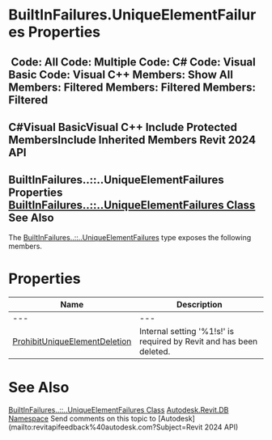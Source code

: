 # BuiltInFailures.UniqueElementFailures Properties

﻿
 Code: All Code: Multiple Code: C# Code: Visual Basic Code: Visual C++  Members: Show All Members: Filtered Members: Filtered Members: Filtered   
---  
C#Visual BasicVisual C++
Include Protected MembersInclude Inherited Members
Revit 2024 API  
---  
BuiltInFailures..::..UniqueElementFailures Properties  
[BuiltInFailures..::..UniqueElementFailures Class](390aed66-9220-3c03-d1ed-d1a42e79225a.md "BuiltInFailures.UniqueElementFailures Class") See Also  
---  
The [BuiltInFailures..::..UniqueElementFailures](390aed66-9220-3c03-d1ed-d1a42e79225a.md "BuiltInFailures.UniqueElementFailures Class") type exposes the following members.
# Properties
| Name | Description |
| --- | --- |
| --- | --- | --- |
| [ProhibitUniqueElementDeletion](abaf75dc-a95e-6cc4-5380-5e1fcb7fde6b.md "ProhibitUniqueElementDeletion Property") | Internal setting '%1!s!' is required by Revit and has been deleted. |

# See Also
[BuiltInFailures..::..UniqueElementFailures Class](390aed66-9220-3c03-d1ed-d1a42e79225a.md "BuiltInFailures.UniqueElementFailures Class")
[Autodesk.Revit.DB Namespace](87546ba7-461b-c646-cbb1-2cb8f5bff8b2.md "Autodesk.Revit.DB Namespace")
Send comments on this topic to [Autodesk](mailto:revitapifeedback%40autodesk.com?Subject=Revit 2024 API)